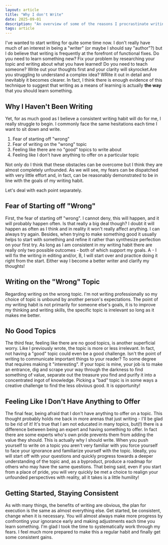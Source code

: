 ```yaml
---
layout: article
title: "Why I don't Write"
date: 2025-09-01
description: "An overview of some of the reasons I procrastinate writing and a refutation of each of them."
tags: article
---
```


I've wanted to start writing for quite some time now. I don't really have much of an interest in being a "writer" (or maybe I should say "author"?) but I do believe that writing is frequently at the forefront of functional fixes. Do you need to learn something new? Fix your problem by researching your topic and writing about what you have learned! Do you need to teach someone? Write out your thoughts first and your clarity will skyrocket.Are you struggling to understand a complex idea? WRite it out in detail and inevitably it becomes clearer. In fact, I think there is enough evidence of this technique to suggest that writing as a means of learning is actually __the way__ that you should learn something.

## Why I Haven't Been Writing

Yet, for as much good as I believe a consistent writing habit will do for me, I really struggle to begin. I commonly face the same hesitations each time I want to sit down and write. 

1. Fear of starting off "wrong"
2. Fear of writing on the "wrong" topic
3. Feeling like there are no "good" topics to write about
4. Feeling like I don't have anything to offer on a particular topic

Not only do I think that these obstacles can be overcome but I think they are almost completely unfounded. As we will see, my fears can be dispatched with very little effort and, in fact, can be reasonably demonstrated to be in line with the goals of my writing habit.

Let's deal with each point separately.

## Fear of Starting off "Wrong"

First, the fear of starting off "wrong". I cannot deny, this will happen, and it will probably happen often. Is that really a big deal though? I doubt it will happen as often as I think and in reality it won't really affect anything. I can always try again. Besides, when trying to make something good it usually helps to start with something and refine it rather than synthesize perfection on your first try. As long as I am consistent in my writing habit there are really only two possible outcomes - both of which support my goals. A - I will fix the writing in editing and/or, B, I will start over and practice doing it right from the start. Either way I become a better writer and clarify my thoughts!

## Writing on the "Wrong" Topic

Regarding writing on the wrong topic. I'm not writing professionally so my choice of topic is unbound by another person's expectations. The point of my writing habit is not primarily for someone else's goals, it is to improve my thinking and writing skills, the specific topic is irrelevant so long as it makes me better.

## No Good Topics

The third fear, feeling like there are no good topics, is another superficial worry. Like I previously wrote, the topic is more or less irrelevant. In fact, not having a "good" topic could even be a good challenge. Isn't the point of writing to communicate important things to your reader? To some degree that requires making it "interesting". If your topic is mine, your job is to make an entrance, dig and scrape your way through the darkness to find something of value, separate out the treasure you find and purify it into a concentrated ingot of knowledge. Picking a "bad" topic is in some ways a creative challenge to find the less obvious good. It is opportunity!

## Feeling Like I Don't Have Anything to Offer

The final fear, being afraid that I don't have anything to offer on a topic. This thought probably holds me back in more arenas that just writing - I'll be glad to be rid of it! It's true that I am not educated in many topics, but(!) there is a difference between being an expert and having something to offer. In fact there are some experts who's own pride prevents them from adding the value they should. This is actually why I should write. When you push yourself to write on a topic you aren't very familiar with you force yourself to face your ignorance and familiarize yourself with the topic. Ideally, you will start off with your questions and quickly progress towards a deeper understanding of the topic and, as a byproduct, produce a roadmap for others who may have the same questions. That being said, even if you start from a place of pride, you will very quickly be met a choice to realign your unfounded perspectives with reality, all it takes is a little humility!

## Getting Started, Staying Consistent

As with many things, the benefits of writing are obvious, the plan for execution is the same as almost everything else. Get started, be consistent, change when it is necessary. You will almost always make more progress by confronting your ignorance early and making adjustments each time you learn something. I'm glad I took the time to systematically work through my fears. I feel much more prepared to make this a regular habit and finally get some consistent gains.
